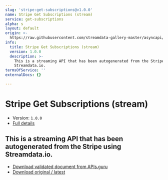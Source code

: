 ```yaml
---
slug: 'stripe:get-subscriptions@v1.0.0'
name: Stripe Get Subscriptions (stream)
service: get-subscriptions
alpha: s
layout: default
origin: >-
  https://raw.githubusercontent.com/streamdata-gallery-master/asyncapi/master/_listings/stripe/stripe-get-subscriptions-stream-async.md
info:
  title: Stripe Get Subscriptions (stream)
  version: 1.0.0
  description: >-
    This is a streaming API that has been autogenerated from the Stripe using
    Streamdata.io.
termsOfService: ''
externalDocs: {}

---
```

# Stripe Get Subscriptions (stream)

* Version: `1.0.0`
* [Full details](../html/stripe:get-subscriptions@v1.0.0.html)



## This is a streaming API that has been autogenerated from the Stripe using Streamdata.io.



* [Download validated document from APIs.guru](https://raw.githubusercontent.com/APIs-guru/asyncapi-directory/master/docs/APIs/stripe%3Aget-subscriptions%40v1.0.0.yaml)
* [Download original / latest](https://raw.githubusercontent.com/streamdata-gallery-master/asyncapi/master/_listings/stripe/stripe-get-subscriptions-stream-async.md)

<script type="application/ld+json">
{
  "@context": "http://schema.org/",
  "@type": "WebAPI",
  "description": "This is a streaming API that has been autogenerated from the Stripe using Streamdata.io.",
  "documentation": "",

  "name": "Stripe Get Subscriptions (stream)"
}
</script>
